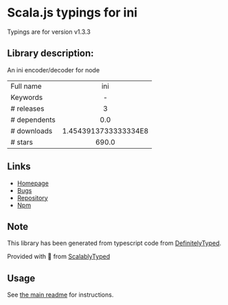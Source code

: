 
# Scala.js typings for ini

Typings are for version v1.3.3

## Library description:
An ini encoder/decoder for node

|                    |                 |
| ------------------ | :-------------: |
| Full name          | ini |
| Keywords           | - |
| # releases         | 3 |
| # dependents       | 0.0 |
| # downloads        | 1.4543913733333334E8 |
| # stars            | 690.0 |

## Links
- [Homepage](https://github.com/npm/ini#readme)
- [Bugs](https://github.com/npm/ini/issues)
- [Repository](https://github.com/npm/ini)
- [Npm](https://www.npmjs.com/package/ini)
    


## Note
This library has been generated from typescript code from [DefinitelyTyped](https://definitelytyped.org).

Provided with :purple_heart: from [ScalablyTyped](https://github.com/oyvindberg/ScalablyTyped)

## Usage
See [the main readme](../../readme.md) for instructions.


